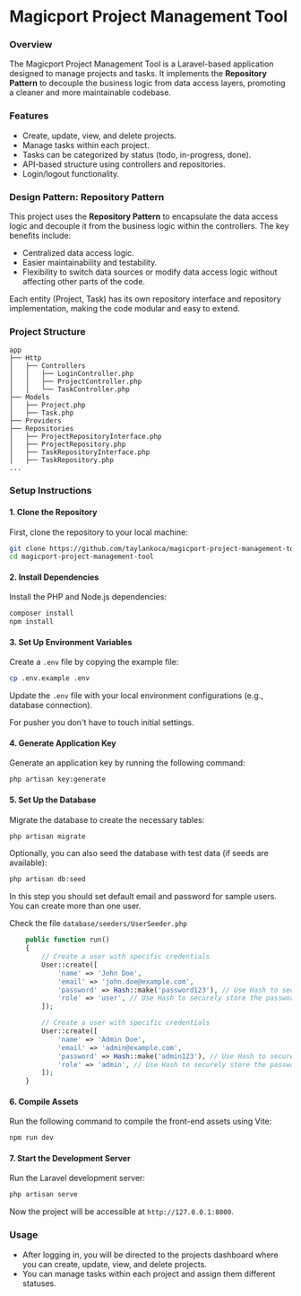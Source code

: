 # Magicport Project Management Tool

### Overview
The Magicport Project Management Tool is a Laravel-based application designed to manage projects and tasks. It implements the **Repository Pattern** to decouple the business logic from data access layers, promoting a cleaner and more maintainable codebase.

### Features
- Create, update, view, and delete projects.
- Manage tasks within each project.
- Tasks can be categorized by status (todo, in-progress, done).
- API-based structure using controllers and repositories.
- Login/logout functionality.

### Design Pattern: Repository Pattern
This project uses the **Repository Pattern** to encapsulate the data access logic and decouple it from the business logic within the controllers. The key benefits include:
- Centralized data access logic.
- Easier maintainability and testability.
- Flexibility to switch data sources or modify data access logic without affecting other parts of the code.

Each entity (Project, Task) has its own repository interface and repository implementation, making the code modular and easy to extend.

### Project Structure
```
app
├── Http
│   ├── Controllers
│   │   ├── LoginController.php
│   │   ├── ProjectController.php
│   │   └── TaskController.php
├── Models
│   ├── Project.php
│   ├── Task.php
├── Providers
├── Repositories
│   ├── ProjectRepositoryInterface.php
│   ├── ProjectRepository.php
│   ├── TaskRepositoryInterface.php
│   ├── TaskRepository.php
...
```

### Setup Instructions

#### 1. Clone the Repository
First, clone the repository to your local machine:
```bash
git clone https://github.com/taylankoca/magicport-project-management-tool
cd magicport-project-management-tool
```

#### 2. Install Dependencies
Install the PHP and Node.js dependencies:
```bash
composer install
npm install
```

#### 3. Set Up Environment Variables
Create a `.env` file by copying the example file:
```bash
cp .env.example .env
```
Update the `.env` file with your local environment configurations (e.g., database connection).

For pusher you don't have to touch initial settings.

#### 4. Generate Application Key
Generate an application key by running the following command:
```bash
php artisan key:generate
```

#### 5. Set Up the Database
Migrate the database to create the necessary tables:
```bash
php artisan migrate
```

Optionally, you can also seed the database with test data (if seeds are available):
```bash
php artisan db:seed
```

In this step you should set default email and password for sample users. You can create more than one user.

Check the file `database/seeders/UserSeeder.php`
```php
    public function run()
    {
        // Create a user with specific credentials
        User::create([
            'name' => 'John Doe',
            'email' => 'john.doe@example.com',
            'password' => Hash::make('password123'), // Use Hash to securely store the password
            'role' => 'user', // Use Hash to securely store the password
        ]);

        // Create a user with specific credentials
        User::create([
            'name' => 'Admin Doe',
            'email' => 'admin@example.com',
            'password' => Hash::make('admin123'), // Use Hash to securely store the password
            'role' => 'admin', // Use Hash to securely store the password
        ]);
    }
```

#### 6. Compile Assets
Run the following command to compile the front-end assets using Vite:
```bash
npm run dev
```

#### 7. Start the Development Server
Run the Laravel development server:
```bash
php artisan serve
```

Now the project will be accessible at `http://127.0.0.1:8000`.

### Usage
- After logging in, you will be directed to the projects dashboard where you can create, update, view, and delete projects.
- You can manage tasks within each project and assign them different statuses.
